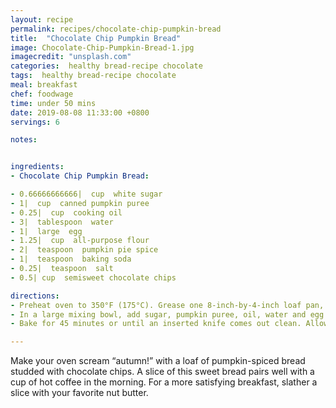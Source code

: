 ```yaml
---
layout: recipe
permalink: recipes/chocolate-chip-pumpkin-bread
title:  "Chocolate Chip Pumpkin Bread"
image: Chocolate-Chip-Pumpkin-Bread-1.jpg
imagecredit: "unsplash.com"
categories:  healthy bread-recipe chocolate
tags:  healthy bread-recipe chocolate
meal: breakfast
chef: foodwage
time: under 50 mins
date: 2019-08-08 11:33:00 +0800
servings: 6

notes:


ingredients:
- Chocolate Chip Pumpkin Bread:

- 0.66666666666|  cup  white sugar
- 1|  cup  canned pumpkin puree
- 0.25|  cup  cooking oil
- 3|  tablespoon  water
- 1|  large  egg
- 1.25|  cup  all-purpose flour
- 2|  teaspoon  pumpkin pie spice
- 1|  teaspoon  baking soda
- 0.25|  teaspoon  salt
- 0.5| cup  semisweet chocolate chips

directions:
- Preheat oven to 350°F (175°C). Grease one 8-inch-by-4-inch loaf pan, and set aside.
- In a large mixing bowl, add sugar, pumpkin puree, oil, water and egg. Stir with a spatula until well blended. Then add flour, pumpkin pie spice, baking soda and salt. Stir batter until all flour is mixed in. Fold in chocolate chips.
- Bake for 45 minutes or until an inserted knife comes out clean. Allow bread to cool, then slice and serve.

---
```


Make your oven scream “autumn!” with a loaf of pumpkin-spiced bread studded with chocolate chips. A slice of this sweet bread pairs well with a cup of hot coffee in the morning. For a more satisfying breakfast, slather a slice with your favorite nut butter.
